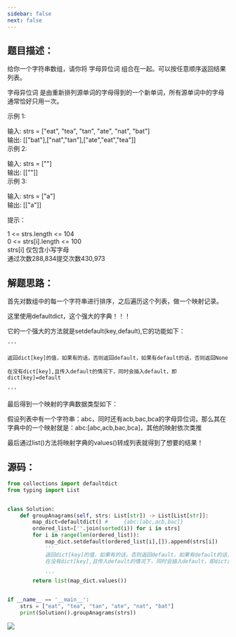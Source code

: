 ```yaml
---
sidebar: false
next: false
---
```

<BlogInfo/>






##  题目描述：

给你一个字符串数组，请你将 字母异位词 组合在一起。可以按任意顺序返回结果列表。

字母异位词 是由重新排列源单词的字母得到的一个新单词，所有源单词中的字母通常恰好只用一次。



示例 1:

输入: strs = ["eat", "tea", "tan", "ate", "nat", "bat"]  
输出: [["bat"],["nat","tan"],["ate","eat","tea"]]  
示例 2:

输入: strs = [""]  
输出: [[""]]  
示例 3:

输入: strs = ["a"]  
输出: [["a"]]  


提示：

1 <= strs.length <= 104  
0 <= strs[i].length <= 100  
strs[i] 仅包含小写字母  
通过次数288,834提交次数430,973

## 解题思路：

首先对数组中的每一个字符串进行排序，之后遍历这个列表，做一个映射记录。

这里使用defaultdict，这个强大的字典！！！

它的一个强大的方法就是setdefault(key,default),它的功能如下：

    '''

    返回dict[key]的值，如果有的话，否则返回default，如果有default的话，否则返回None

    在没有dict[key],且传入default的情况下，同时会插入default，即dict[key]=default

    '''

最后得到一个映射的字典数据类型如下：

假设列表中有一个字符串：abc，同时还有acb,bac,bca的字母异位词，那么其在字典中的一个映射就是：abc:[abc,acb,bac,bca]，其他的映射依次类推

最后通过list()方法将映射字典的values()转成列表就得到了想要的结果！

## 源码：


```python
from collections import defaultdict
from typing import List


class Solution:
    def groupAnagrams(self, strs: List[str]) -> List[List[str]]:
        map_dict=defaultdict() #     {abc:[abc,acb,bac]}
        ordered_list=[''.join(sorted(i)) for i in strs]
        for i in range(len(ordered_list)):
            map_dict.setdefault(ordered_list[i],[]).append(strs[i])
            '''
            返回dict[key]的值，如果有的话，否则返回default，如果有default的话，否则返回None
            在没有dict[key],且传入default的情况下，同时会插入default，即dict[key]=default
    
            '''
        return list(map_dict.values())


if __name__ == '__main__':
    strs = ["eat", "tea", "tan", "ate", "nat", "bat"]
    print(Solution().groupAnagrams(strs))

```


![](http://www.lll.plus/media/image/2022/03/10/image-20220310234152-4.png)




















<ActionBox />
        
<style>#top-box {margin-top:0.5rem!important;}</style>